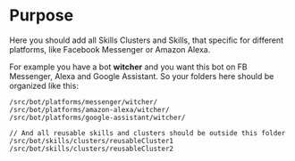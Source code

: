 # Purpose
Here you should add all Skills Clusters and Skills, that specific for different platforms, like Facebook Messenger or Amazon Alexa.

For example you have a bot **witcher** and you want this bot on FB Messenger, Alexa and Google Assistant. So your folders here should be organized like this:
```
/src/bot/platforms/messenger/witcher/
/src/bot/platforms/amazon-alexa/witcher/
/src/bot/platforms/google-assistant/witcher/

// And all reusable skills and clusters should be outside this folder
/src/bot/skills/clusters/reusableCluster1
/src/bot/skills/clusters/reusableCluster2
```